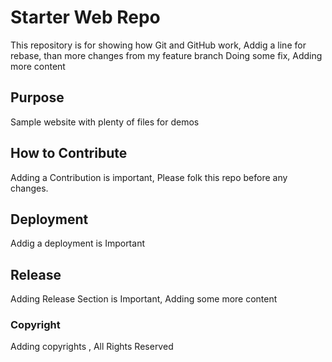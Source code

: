 # Starter Web Repo

This repository is for showing how Git and GitHub work, Addig a line for rebase, than more changes from my feature branch
Doing some fix, Adding more content 

## Purpose

Sample website with plenty of files for demos

## How to Contribute

Adding a Contribution is important, Please folk this repo before any changes.

## Deployment

Addig a deployment is Important 

## Release

Adding Release Section is Important, Adding some more content

### Copyright

Adding copyrights , All Rights Reserved